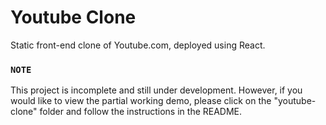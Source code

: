 # Youtube Clone

Static front-end clone of Youtube.com, deployed using React.

### `NOTE`

This project is incomplete and still under development. However, if you would like to view the partial working demo, please click on the "youtube-clone" folder and follow the instructions in the README.
